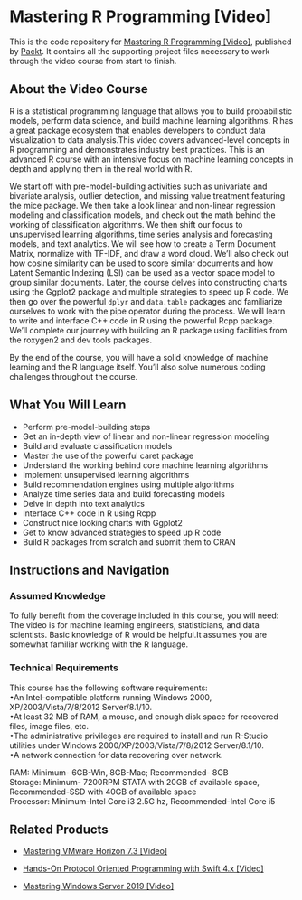 # Mastering R Programming [Video]
This is the code repository for [Mastering R Programming [Video]](https://www.packtpub.com/big-data-and-business-intelligence/mastering-r-programming-video?utm_source=github&utm_medium=repository&utm_campaign=9781786464781), published by [Packt](https://www.packtpub.com/?utm_source=github). It contains all the supporting project files necessary to work through the video course from start to finish.
## About the Video Course
R is a statistical programming language that allows you to build probabilistic models, perform data science, and build machine learning algorithms. R has a great package ecosystem that enables developers to conduct data visualization to data analysis.This video covers advanced-level concepts in R programming and demonstrates industry best practices. This is an advanced R course with an intensive focus on machine learning concepts in depth and applying them in the real world with R.

We start off with pre-model-building activities such as univariate and bivariate analysis, outlier detection, and missing value treatment featuring the mice package. We then take a look linear and non-linear regression modeling and classification models, and check out the math behind the working of classification algorithms. We then shift our focus to unsupervised learning algorithms, time series analysis and forecasting models, and text analytics. We will see how to create a Term Document Matrix, normalize with TF-IDF, and draw a word cloud. We’ll also check out how cosine similarity can be used to score similar documents and how Latent Semantic Indexing (LSI) can be used as a vector space model to group similar documents. Later, the course delves into constructing charts using the Ggplot2 package and multiple strategies to speed up R code. We then go over the powerful `dplyr` and `data.table` packages and familiarize ourselves to work with the pipe operator during the process. We will learn to write and interface C++ code in R using the powerful Rcpp package. We’ll complete our journey with building an R package using facilities from the roxygen2 and dev tools packages. 

By the end of the course, you will have a solid knowledge of machine learning and the R language itself. You’ll also solve numerous coding challenges throughout the course. 

<H2>What You Will Learn</H2>
<DIV class=book-info-will-learn-text>
<UL>
<LI>Perform pre-model-building steps 
<LI>Get an in-depth view of linear and non-linear regression modeling 
<LI>Build and evaluate classification models 
<LI>Master the use of the powerful caret package 
<LI>Understand the working behind core machine learning algorithms 
<LI>Implement unsupervised learning algorithms 
<LI>Build recommendation engines using multiple algorithms 
<LI>Analyze time series data and build forecasting models 
<LI>Delve in depth into text analytics 
<LI>Interface C++ code in R using Rcpp 
<LI>Construct nice looking charts with Ggplot2 
<LI>Get to know advanced strategies to speed up R code 
<LI>Build R packages from scratch and submit them to CRAN </LI></UL></DIV>

## Instructions and Navigation
### Assumed Knowledge
To fully benefit from the coverage included in this course, you will need:<br/>
The video is for machine learning engineers, statisticians, and data scientists. Basic knowledge of R would be helpful.It assumes you are somewhat familiar working with the R language.
### Technical Requirements
This course has the following software requirements:<br/>
•An Intel-compatible platform running Windows 2000, XP/2003/Vista/7/8/2012 Server/8.1/10.<br/>
•At least 32 MB of RAM, a mouse, and enough disk space for recovered files, image files, etc.<br/>
•The administrative privileges are required to install and run R-Studio utilities under Windows 2000/XP/2003/Vista/7/8/2012 Server/8.1/10.<br/>
•A network connection for data recovering over network.<br/>


RAM: Minimum- 6GB-Win, 8GB-Mac; Recommended- 8GB<br/>
Storage: Minimum- 7200RPM STATA with 20GB of available space, Recommended-SSD with 40GB of available space<br/>
Processor: Minimum-Intel Core i3 2.5G hz, Recommended-Intel Core i5<br/>


## Related Products
* [Mastering VMware Horizon 7.3 [Video]](https://www.packtpub.com/virtualization-and-cloud/mastering-vmware-horizon-73-video?utm_source=github&utm_medium=repository&utm_campaign=9781789802320)

* [Hands-On Protocol Oriented Programming with Swift 4.x [Video]](https://www.packtpub.com/application-development/hands-protocol-oriented-programming-swift-4x-video?utm_source=github&utm_medium=repository&utm_campaign=9781789610307)

* [Mastering Windows Server 2019 [Video]](https://www.packtpub.com/networking-and-servers/mastering-windows-server-2019-video?utm_source=github&utm_medium=repository&utm_campaign=9781789958263)


